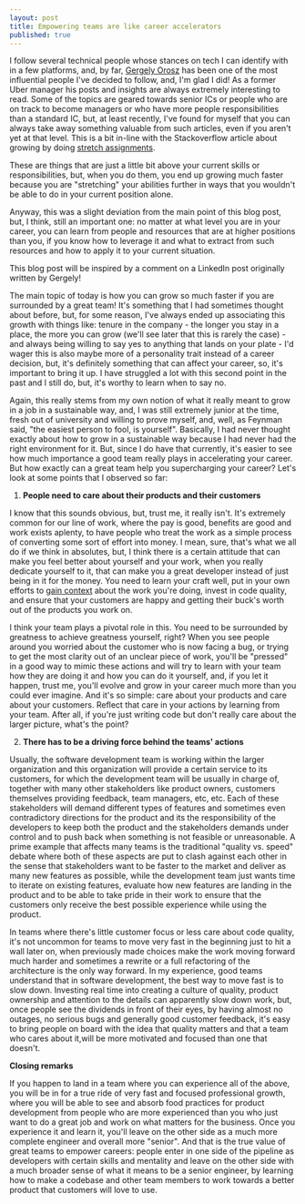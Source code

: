 ```yaml
---
layout: post
title: Empowering teams are like career accelerators 
published: true
--- 
```

I follow several technical people whose stances on tech I can identify with in a few platforms, and, by far, [Gergely Orosz](https://www.linkedin.com/mwlite/in/GergelyOrosz) has been one of the most influential people I've decided to follow, and, I'm glad I did! As a former Uber manager his posts and insights are always extremely interesting to read. Some of the topics are geared towards senior ICs or people who are on track to become managers or who have more people responsibilities than a standard IC, but, at least recently, I've found for myself that you can always take away something valuable from such articles, even if you aren't yet at that level. 
This is a bit in-line with the Stackoverflow article about growing by doing [stretch assignments](https://stackoverflow.blog/2021/08/16/using-stretch-work-assignments-to-help-engineers-grow/).

These are things that are just a little bit above your current skills or responsibilities, but, when you do them, you end up growing much faster because you are "stretching" your abilities further in ways that you wouldn't be able to do in your current position alone.

Anyway, this was a slight deviation from the main point of this blog post, but, I think, still an important one: no matter at what level you are in your career, you can learn from people and resources that are at higher positions than you, if you know how to leverage it and what to extract from such resources and how to apply it to your current situation. 

This blog post will be inspired by a comment on a LinkedIn post originally written by Gergely! 

The main topic of today is how you can grow so much faster if you are surrounded by a great team! It's something that I had sometimes thought about before, but, for some reason, I've always ended up associating this growth with things like: tenure in the company - the longer you stay in a place, the more you can grow (we'll see later that this is rarely the case) - and always being willing to say yes to anything that lands on your plate - I'd wager this is also maybe more of a personality trait instead of a career decision, but, it's definitely something that can affect your career, so, it's important to bring it up. I have struggled a lot with this second point in the past and I still do, but, it's worthy to learn when to say no. 

Again, this really stems from my own notion of what it really meant to grow in a job in a sustainable way, and, I was still extremely junior at the time, fresh out of university and willing to prove myself, and, well, as Feynman said, "the easiest person to fool, is yourself". Basically, I had never thought exactly about how to grow in a sustainable way because I had never had the right environment for it. But, since I do have that currently, it's easier to see how much importance a good team really plays in accelerating your career. But how exactly can a great team help you supercharging your career? Let's look at some points that I observed so far:

1. **People need to care about their products and their customers**

I know that this sounds obvious, but, trust me, it really isn't. 
It's extremely common for our line of work, where the pay is good, benefits are good and work exists aplenty, to have people who treat the work as a simple process of converting some sort of effort into money. I mean, sure, that's what we all do if we think in absolutes, but, I think there is a certain attitude that can make you feel better about yourself and your work, when you really dedicate yourself to it, that can make you a great developer instead of just being in it for the money. You need to learn your craft well, put in your own efforts to [gain context](https://bruno-oliveira.github.io/techblog/Working-with-context/) about the work you're doing, invest in code quality, and ensure that your customers are happy and getting their buck's worth out of the products you work on. 

I think your team plays a pivotal role in this. You need to be surrounded by greatness to achieve greatness yourself, right? When you see people around you worried about the customer who is now facing a bug, or trying to get the most clarity out of an unclear piece of work, you'll be "pressed" in a good way to mimic these actions and will try to learn with your team how they are doing it and how you can do it yourself, and, if you let it happen, trust me, you'll evolve and grow in your career much more than you could ever imagine. And it's so simple: care about your products and care about your customers. Reflect that care in your actions by learning from your team. After all, if you're just writing code but don't really care about the larger picture, what's the point? 

2. **There has to be a driving force behind the teams' actions**

Usually, the software development team is working within the larger organization and this organization will provide a certain service to its customers, for which the development team will be usually in charge of, together with many other stakeholders like product owners, customers themselves providing feedback, team managers, etc, etc. Each of these stakeholders will demand different types of features and sometimes even contradictory directions for the product and its the responsibility of the developers to keep both the product and the stakeholders demands under control and to push back when something is not feasible or unreasonable. 
A prime example that affects many teams is the traditional "quality vs. speed" debate where both of these aspects are put to clash against each other in the sense that stakeholders want to be faster to the market and deliver as many new features as possible, while the development team just wants time to iterate on existing features, evaluate how new features are landing in the product and to be able to take pride in their work to ensure that the customers only receive the best possible experience while using the product.

In teams where there's little customer focus or less care about code quality, it's not uncommon for teams to move very fast in the beginning just to hit a wall later on, when previously made choices make the work moving forward much harder and sometimes a rewrite or a full refactoring of the architecture is the only way forward. 
In my experience, good teams understand that in software development, the best way to move fast is to slow down. Investing real time into creating a culture of quality, product ownership and attention to the details can apparently slow down work, but, once people see the dividends in front of their eyes, by having almost no outages, no serious bugs and generally good customer feedback, it's easy to bring people on board with the idea that quality matters and that a team who cares about it,will be more motivated and focused than one that doesn't.

**Closing remarks**

If you happen to land in a team where you can experience all of the above, you will be in for a true ride of very fast and focused professional growth, where you will be able to see and absorb food practices for product development from people who are more experienced than you who just want to do a great job and work on what matters for the business. 
Once you experience it and learn it, you'll leave on the other side as a much more complete engineer and overall more "senior". And that is the true value of great teams to empower careers: people enter in one side of the pipeline as developers with certain skills and mentality and leave on the other side with a much broader sense of what it means to be a senior engineer, by learning how to make a codebase and other team members to work towards a better product that customers will love to use. 

